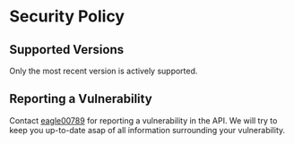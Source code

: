 # Security Policy

## Supported Versions

Only the most recent version is actively supported.

## Reporting a Vulnerability

Contact [eagle00789](mailto:security@decomputeur.nl) for reporting a vulnerability in the API.
We will try to keep you up-to-date asap of all information surrounding your vulnerability.
